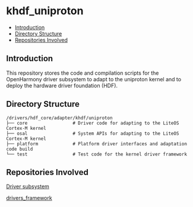 # khdf\_uniproton

-   [Introduction](#section11660541593)
-   [Directory Structure](#section161941989596)
-   [Repositories Involved](#section1371113476307)

## Introduction

This repository stores the code and compilation scripts for the OpenHarmony driver subsystem to adapt to the uniproton kernel and to deploy the hardware driver foundation \(HDF\).

## Directory Structure

```
/drivers/hdf_core/adapter/khdf/uniproton
├── core                 # Driver code for adapting to the LiteOS Cortex-M kernel
├── osal                 # System APIs for adapting to the LiteOS Cortex-M kernel
├── platform             # Platform driver interfaces and adaptation code build
└── test                 # Test code for the kernel driver framework
```

## Repositories Involved

[Driver subsystem](https://gitee.com/openharmony/docs/blob/master/en/readme/driver-subsystem.md)

[drivers\_framework](https://gitee.com/openharmony/drivers_framework/blob/master/README.md)

